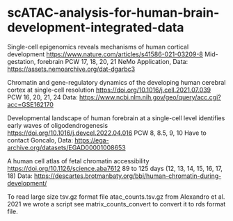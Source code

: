 # scATAC-analysis-for-human-brain-development-integrated-data

Single-cell epigenomics reveals mechanisms of human cortical development
https://www.nature.com/articles/s41586-021-03209-8
Mid-gestation, forebrain
PCW 17, 18, 20, 21
NeMo Application, Data: https://assets.nemoarchive.org/dat-dgarbc3

Chromatin and gene-regulatory dynamics of the developing human cerebral cortex at single-cell resolution
https://doi.org/10.1016/j.cell.2021.07.039
PCW 16, 20, 21, 24
Data: https://www.ncbi.nlm.nih.gov/geo/query/acc.cgi?acc=GSE162170

Developmental landscape of human forebrain at a single-cell level identifies early waves of oligodendrogenesis
https://doi.org/10.1016/j.devcel.2022.04.016
PCW 8, 8.5, 9, 10
Have to contact Goncalo, Data: https://ega-archive.org/datasets/EGAD00001008653

A human cell atlas of fetal chromatin accessibility
https://doi.org/10.1126/science.aba7612
89 to 125 days (12, 13, 14, 15, 16, 17, 18)
Data: https://descartes.brotmanbaty.org/bbi/human-chromatin-during-development/

To read large size tsv.gz format file atac_counts.tsv.gz from Alexandro et al. 2021 we wrote a script see matrix_counts_convert to convert it to rds format file.
